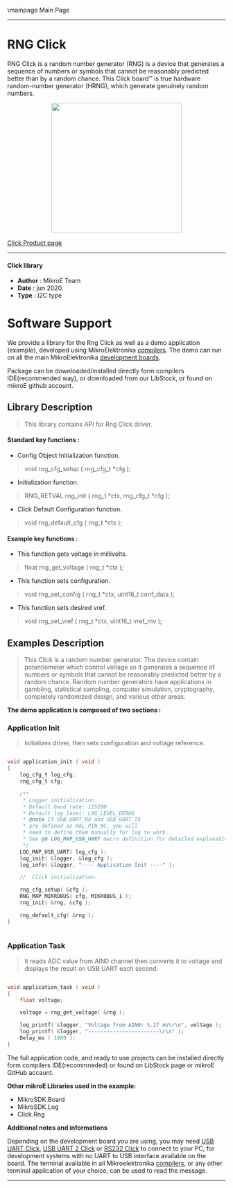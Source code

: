 \mainpage Main Page
 
---
# RNG Click

RNG Click is a random number generator (RNG) is a device that generates a sequence of numbers or symbols that cannot be reasonably predicted better than by a random chance. This Click board™ is true hardware random-number generator (HRNG), which generate genuinely random numbers.

<p align="center">
  <img src="https://download.mikroe.com/images/click_for_ide/rng_click.png" height=300px>
</p>


[Click Product page](https://www.mikroe.com/rng-click)

---


#### Click library 

- **Author**        : MikroE Team
- **Date**          : jun 2020.
- **Type**          : I2C type


# Software Support

We provide a library for the Rng Click 
as well as a demo application (example), developed using MikroElektronika 
[compilers](https://shop.mikroe.com/compilers). 
The demo can run on all the main MikroElektronika [development boards](https://shop.mikroe.com/development-boards).

Package can be downloaded/installed directly form compilers IDE(recommended way), or downloaded from our LibStock, or found on mikroE github account. 

## Library Description

> This library contains API for Rng Click driver.

#### Standard key functions :

- Config Object Initialization function.
> void rng_cfg_setup ( rng_cfg_t *cfg ); 
 
- Initialization function.
> RNG_RETVAL rng_init ( rng_t *ctx, rng_cfg_t *cfg );

- Click Default Configuration function.
> void rng_default_cfg ( rng_t *ctx );


#### Example key functions :

- This function gets voltage in millivolts.
> float rng_get_voltage ( rng_t *ctx );
 
- This function sets configuration.
> void rng_set_config ( rng_t *ctx, uint16_t conf_data );

- This function sets desired vref.
> void rng_set_vref ( rng_t *ctx, uint16_t vref_mv );

## Examples Description

> This Click is a random number generator. The device contain potentiometer which control voltage
> so it generates a sequence of numbers or symbols that cannot be reasonably predicted better 
> by a random chance. Random number generators have applications in gambling, statistical sampling,
> computer simulation, cryptography, completely randomized design, and various other areas. 

**The demo application is composed of two sections :**

### Application Init 

> Initializes driver, then sets configuration and voltage reference.

```c

void application_init ( void )
{
    log_cfg_t log_cfg;
    rng_cfg_t cfg;

    /** 
     * Logger initialization.
     * Default baud rate: 115200
     * Default log level: LOG_LEVEL_DEBUG
     * @note If USB_UART_RX and USB_UART_TX 
     * are defined as HAL_PIN_NC, you will 
     * need to define them manually for log to work. 
     * See @b LOG_MAP_USB_UART macro definition for detailed explanation.
     */
    LOG_MAP_USB_UART( log_cfg );
    log_init( &logger, &log_cfg );
    log_info( &logger, "---- Application Init ----" );

    //  Click initialization.

    rng_cfg_setup( &cfg );
    RNG_MAP_MIKROBUS( cfg, MIKROBUS_1 );
    rng_init( &rng, &cfg );

    rng_default_cfg( &rng );
}
  
```

### Application Task

> It reads ADC value from AIN0 channel then converts it to voltage and 
> displays the result on USB UART each second.

```c

void application_task ( void )
{
    float voltage;

    voltage = rng_get_voltage( &rng );

    log_printf( &logger, "Voltage from AIN0: %.2f mV\r\n", voltage );
    log_printf( &logger, "-----------------------\r\n" );
    Delay_ms ( 1000 );
}  

```

The full application code, and ready to use projects can be  installed directly form compilers IDE(recommneded) or found on LibStock page or mikroE GitHub accaunt.

**Other mikroE Libraries used in the example:** 

- MikroSDK.Board
- MikroSDK.Log
- Click.Rng

**Additional notes and informations**

Depending on the development board you are using, you may need 
[USB UART Click](https://shop.mikroe.com/usb-uart-click), 
[USB UART 2 Click](https://shop.mikroe.com/usb-uart-2-click) or 
[RS232 Click](https://shop.mikroe.com/rs232-click) to connect to your PC, for 
development systems with no UART to USB interface available on the board. The 
terminal available in all Mikroelektronika 
[compilers](https://shop.mikroe.com/compilers), or any other terminal application 
of your choice, can be used to read the message.



---
